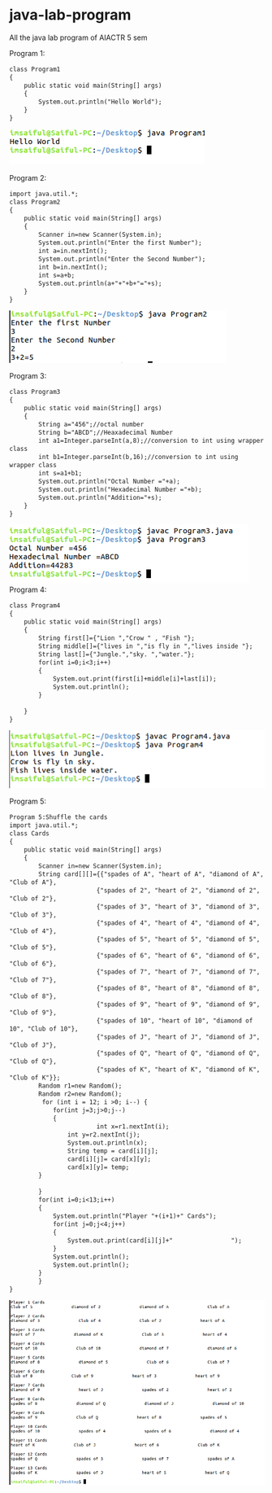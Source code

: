 # java-lab-program
All the java lab program of AIACTR 5 sem

Program 1:
```
class Program1
{
	public static void main(String[] args)
	{
		System.out.println("Hello World");
	}
}
```
![alt text](https://github.com/imsaiful/java-lab-program/blob/master/Screenshot%20from%202017-10-03%2023-40-59.png)

Program 2:
```
import java.util.*;
class Program2
{
	public static void main(String[] args)
	{
		Scanner in=new Scanner(System.in);
		System.out.println("Enter the first Number");
		int a=in.nextInt();
		System.out.println("Enter the Second Number");
		int b=in.nextInt();
		int s=a+b;
		System.out.println(a+"+"+b+"="+s);
	}
}

```
![alt text](https://github.com/imsaiful/java-lab-program/blob/master/Screenshot%20from%202017-10-03%2023-53-39.png)

Program 3:

```
class Program3
{
	public static void main(String[] args)
	{
		String a="456";//octal number
		String b="ABCD";//Heaxadecimal Number
		int a1=Integer.parseInt(a,8);//conversion to int using wrapper class
		int b1=Integer.parseInt(b,16);//conversion to int using wrapper class
		int s=a1+b1;
		System.out.println("Octal Number ="+a);
		System.out.println("Hexadecimal Number ="+b);
		System.out.println("Addition="+s);
	}
}
```
![alt text](https://github.com/imsaiful/java-lab-program/blob/master/Screenshot%20from%202017-10-04%2000-04-12.png)
Program 4:
```
class Program4
{
	public static void main(String[] args)
	{
		String first[]={"Lion ","Crow " , "Fish "};
		String middle[]={"lives in ","is fly in ","lives inside "};
		String last[]={"Jungle.","sky. ","water."};
		for(int i=0;i<3;i++)
		{
			System.out.print(first[i]+middle[i]+last[i]);
			System.out.println();
		}

	}
}
```
![alt text](https://github.com/imsaiful/java-lab-program/blob/master/Screenshot%20from%202017-10-04%2000-26-18.png)

Program 5:
```
Program 5:Shuffle the cards
import java.util.*;
class Cards
{
	public static void main(String[] args)
	{
		Scanner in=new Scanner(System.in);
		String card[][]={{"spades of A", "heart of A", "diamond of A", "Club of A"},
						{"spades of 2", "heart of 2", "diamond of 2", "Club of 2"},
						{"spades of 3", "heart of 3", "diamond of 3", "Club of 3"},
						{"spades of 4", "heart of 4", "diamond of 4", "Club of 4"},
						{"spades of 5", "heart of 5", "diamond of 5", "Club of 5"},
						{"spades of 6", "heart of 6", "diamond of 6", "Club of 6"},
						{"spades of 7", "heart of 7", "diamond of 7", "Club of 7"},
						{"spades of 8", "heart of 8", "diamond of 8", "Club of 8"},
						{"spades of 9", "heart of 9", "diamond of 9", "Club of 9"},
						{"spades of 10", "heart of 10", "diamond of 10", "Club of 10"},
						{"spades of J", "heart of J", "diamond of J", "Club of J"},
						{"spades of Q", "heart of Q", "diamond of Q", "Club of Q"},
						{"spades of K", "heart of K", "diamond of K", "Club of K"}};
		Random r1=new Random();
		Random r2=new Random();
		 for (int i = 12; i >0; i--) {
    		for(int j=3;j>0;j--)
    		{
                        int x=r1.nextInt(i);
    			int y=r2.nextInt(j);
    			System.out.println(x);
            	String temp = card[i][j];
            	card[i][j]= card[x][y];
            	card[x][y]= temp;
		}         
            
        }
		for(int i=0;i<13;i++)
		{
			System.out.println("Player "+(i+1)+" Cards");
			for(int j=0;j<4;j++)
			{
				System.out.print(card[i][j]+"                ");
			}
			System.out.println();
			System.out.println();
		}
		}
}
```
 ![alt text](https://github.com/imsaiful/java-lab-program/blob/master/cards)
 
 
 
